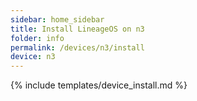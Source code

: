 ```yaml
---
sidebar: home_sidebar
title: Install LineageOS on n3
folder: info
permalink: /devices/n3/install
device: n3
---
```

{% include templates/device_install.md %}
